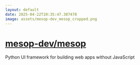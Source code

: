 ```yaml
---
layout: default
date: 2025-04-22T20:35:47.387478
image: assets/mesop-dev_mesop_cropped.png
---
```


# [mesop-dev/mesop](https://github.com/mesop-dev/mesop)

Python UI framework for building web apps without JavaScript
